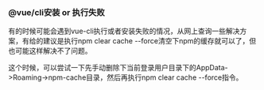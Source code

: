 ### @vue/cli安装 or 执行失败

有的时候可能会遇到vue-cli执行或者安装失败的情况，从网上查询一些解决方案，有给的建议是执行npm clear cache --force清空下npm的缓存就可以了，但也可能这样解决不了问题。

这个时候，可以尝试一下先手动删除下当前登录用户目录下的AppData->Roaming->npm-cache目录，然后再执行npm clear cache --force指令。
